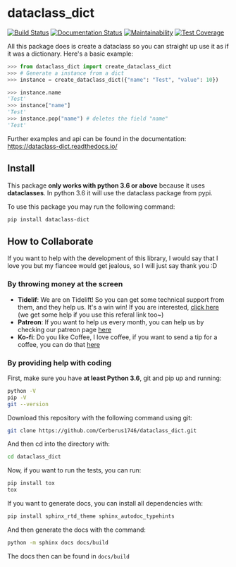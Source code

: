 # dataclass_dict
[![Build Status](https://travis-ci.org/Cerberus1746/dataclass_dict.svg?branch=master)](https://travis-ci.org/Cerberus1746/dataclass_dict)
[![Documentation Status](https://readthedocs.org/projects/dataclass-dict/badge/?version=latest)](https://dataclass-dict.readthedocs.io/en/latest/?badge=latest)
[![Maintainability](https://api.codeclimate.com/v1/badges/6373c7712a3a29353842/maintainability)](https://codeclimate.com/github/Cerberus1746/dataclass_dict/maintainability)
[![Test Coverage](https://api.codeclimate.com/v1/badges/6373c7712a3a29353842/test_coverage)](https://codeclimate.com/github/Cerberus1746/dataclass_dict/test_coverage)

All this package does is create a dataclass so you can straight up use it as if it was a dictionary.
Here's a basic example:


```python
>>> from dataclass_dict import create_dataclass_dict
>>> # Generate a instance from a dict
>>> instance = create_dataclass_dict({"name": "Test", "value": 10})

>>> instance.name
'Test'
>>> instance["name"]
'Test'
>>> instance.pop("name") # deletes the field "name"
'Test'
```

Further examples and api can be found in the documentation: https://dataclass-dict.readthedocs.io/

## Install
This package **only works with python 3.6 or above** because it uses **dataclasses**.
In python 3.6 it will use the dataclass package from pypi.

To use this package you may run the following command:
```bash
pip install dataclass-dict
```

## How to Collaborate
If you want to help with the development of this library,
I would say that I love you but my
fiancee would get jealous,
so I will just say thank you :D

### By throwing money at the screen
- **Tidelif**: We are on Tidelift!
  So you can get some technical support from them, and they help us.
  It's a win win!
  If you are interested,
  [click here](https://tidelift.com/subscription/pkg/pypi-dataclass-dict?utm_source=pypi-dataclass-dict&utm_medium=referral&utm_campaign=readme)
  (we get some help if you use this referal link too~)
- **Patreon**: If you want to help us every month,
  you can help us by checking our patreon page
  [here](https://www.patreon.com/project_chrysalis)
- **Ko-fi**: Do you like Coffee, I love coffee,
  if you want to send a tip for a coffee, you can do
  that [here](https://ko-fi.com/project_chrysalis)

### By providing help with coding
First, make sure you have **at least Python 3.6**,
git and pip up and running:

```bash
python -V
pip -V
git --version
```

Download this repository with the following command using git:

```bash
git clone https://github.com/Cerberus1746/dataclass_dict.git
```

And then cd into the directory with:

```bash
cd dataclass_dict
```

Now, if you want to run the tests, you can run:

```bash
pip install tox
tox
```

If you want to generate docs, you can install all dependencies with:

```bash
pip install sphinx_rtd_theme sphinx_autodoc_typehints
```

And then generate the docs with the command:

```bash
python -m sphinx docs docs/build
```

The docs then can be found in `docs/build`
